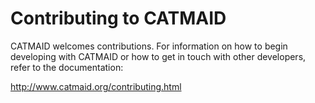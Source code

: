 # Contributing to CATMAID

CATMAID welcomes contributions. For information on how to begin developing with
CATMAID or how to get in touch with other developers, refer to the documentation:

http://www.catmaid.org/contributing.html

